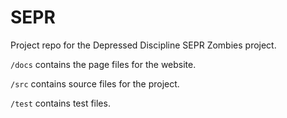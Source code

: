 # SEPR

Project repo for the Depressed Discipline SEPR Zombies project.

`/docs` contains the page files for the website.

`/src` contains source files for the project.

`/test` contains test files.